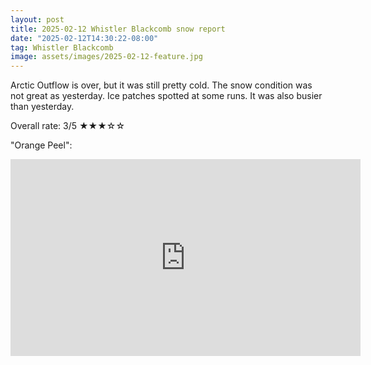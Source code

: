 ```yaml
---
layout: post
title: 2025-02-12 Whistler Blackcomb snow report
date: "2025-02-12T14:30:22-08:00"
tag: Whistler Blackcomb
image: assets/images/2025-02-12-feature.jpg
---
```


Arctic Outflow is over, but it was still pretty cold. The snow condition was not great as yesterday. Ice patches spotted at some runs. It was also busier than yesterday.

Overall rate: 3/5 ★★★☆☆

"Orange Peel":
<iframe width="560" height="315" src="https://www.youtube.com/embed/HFE1xOVLj-0?si=Up-cQNI4-bzBYo6L&hl=en" title="YouTube video player" frameborder="0" allow="accelerometer; autoplay; clipboard-write; encrypted-media; gyroscope; picture-in-picture; web-share" referrerpolicy="strict-origin-when-cross-origin" allowfullscreen></iframe>
